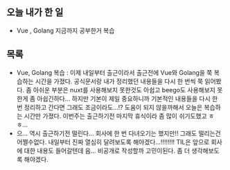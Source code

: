 ## 오늘 내가 한 일
- Vue , Golang 지금까지 공부한거 복습

## 목록
- Vue, Golang 복습 : 이제 내일부터 출근이라서 출근전에 Vue와 Golang을 쭉 복습하는 시간을 가졌다. 공식문서랑 내가 정리했던 내용들을 다시 한 번씩 쭉 읽어봤다. 좀 아쉬운 부분은 nuxt를 사용해보지 못한것도 아쉽고 beego도 사용해보지 못한게 좀 아쉽긴하다... 하지만 기본이 제일 중요하니까 기본적인 내용들을 다시 한 번 정리하고 간다면 그래도 조금이라도...!? 도움이 되지 않을까해서 오늘은 복습하는 시간만 가졌다. 이번주는 출근하기전 마지막 휴식이라 좀 많이 쉬기도했고 ㅎㅎ...
- 으... 역시 출근하기전 떨린다... 회사에 한 번 다녀오기는 했지만!! 그래도 떨리는건 어쩔수없다. 내일부터 진짜 열심히 달려보도록 해야겠다...!!!!!!!! TIL은 앞으로 회사에 대한 내용도 들어갈텐데 음... 비공개로 작성할까 고민이된다. 좀 더 생각해보도록 해야겠다.
